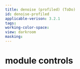 ```yaml
---
title: denoise (profiled) (ToDo)
id: denoise-profiled
applicable-verison: 3.2.1
tags: 
working-color-space:  
view: darkroom
masking: 
---
```


# module controls


